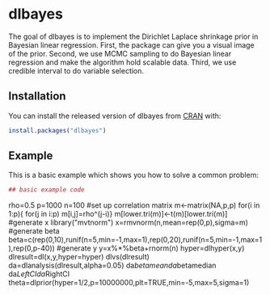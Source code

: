 # dlbayes

The goal of dlbayes is to implement the Dirichlet Laplace shrinkage prior in Bayesian linear regression. First, the package can give you a visual image of the prior. Second, we use MCMC sampling to do Bayesian linear regression and make the algorithm hold scalable data. Third, we use credible interval to do variable selection.

## Installation

You can install the released version of dlbayes from [CRAN](https://CRAN.R-project.org) with:

``` r
install.packages("dlbayes")
```

## Example
This is a basic example which shows you how to solve a common problem:

``` r
## basic example code
```
  rho=0.5
  p=1000
  n=100
  #set up correlation matrix
  m<-matrix(NA,p,p)
  for(i in 1:p){
    for(j in i:p)
      m[i,j]=rho^(j-i)}
  m[lower.tri(m)]<-t(m)[lower.tri(m)]
  #generate x
  library("mvtnorm")
  x=rmvnorm(n,mean=rep(0,p),sigma=m)
  #generate beta
  beta=c(rep(0,10),runif(n=5,min=-1,max=1),rep(0,20),runif(n=5,min=-1,max=1),rep(0,p-40))
  #generate y
  y=x%*%beta+rnorm(n)
  hyper=dlhyper(x,y)
  dlresult=dl(x,y,hyper=hyper)
  dlvs(dlresult)
  da=dlanalysis(dlresult,alpha=0.05)
  da$betamean
  da$betamedian
  da$LeftCI
  da$RightCI
  theta=dlprior(hyper=1/2,p=10000000,plt=TRUE,min=-5,max=5,sigma=1)


